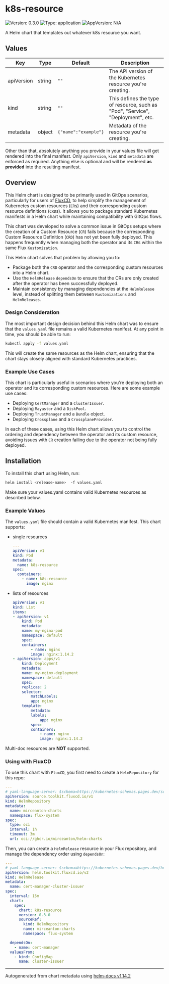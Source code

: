 # k8s-resource

![Version: 0.3.0](https://img.shields.io/badge/Version-0.3.0-informational?style=flat-square) ![Type: application](https://img.shields.io/badge/Type-application-informational?style=flat-square) ![AppVersion: N/A](https://img.shields.io/badge/AppVersion-N/A-informational?style=flat-square)

A Helm chart that templates out whatever k8s resource you want.

## Values

| Key | Type | Default | Description |
|-----|------|---------|-------------|
| apiVersion | string | `""` | The API version of the Kubernetes resource you're creating. |
| kind | string | `""` | This defines the type of resource, such as "Pod", "Service", "Deployment", etc. |
| metadata | object | `{"name":"example"}` | Metadata of the resource you're creating. |

Other than that, absolutely anything you provide in your values file will get rendered into the final manifest. Only `apiVersion`, `kind` and `metadata` are enforced as required. Anything else is optional and will be rendered **as provided** into the resulting manifest.

## Overview

This Helm chart is designed to be primarily used in GitOps scenarios, particularly for users of [FluxCD](https://fluxcd.io/), to help simplify the management of Kubernetes custom resources (`CR`s) and their corresponding custom resource definitions (`CRD`s). It allows you to package standard Kubernetes manifests in a Helm chart while maintaining compatibility with GitOps flows.

This chart was developed to solve a common issue in GitOps setups where the creation of a Custom Resource (`CR`) fails because the corresponding Custom Resource Definition (`CRD`) has not yet been fully deployed. This happens frequently when managing both the operator and its `CR`s within the same Flux `Kustomization`.

This Helm chart solves that problem by allowing you to:

- Package both the `CRD` operator and the corresponding custom resources into a Helm chart.
- Use the `HelmRelease` `dependsOn` to ensure that the CRs are only created after the operator has been successfully deployed.
- Maintain consistency by managing dependencies at the `HelmRelease` level, instead of splitting them between `Kustomizations` and `HelmReleases`.

### Design Consideration

The most important design decision behind this Helm chart was to ensure that the `values.yaml` file remains a valid Kubernetes manifest. At any point in time, you should be able to run:

```bash
kubectl apply -f values.yaml
```

This will create the same resources as the Helm chart, ensuring that the chart stays closely aligned with standard Kubernetes practices.

### Example Use Cases

This chart is particularly useful in scenarios where you're deploying both an operator and its corresponding custom resources. Here are some example use cases:

- Deploying `CertManager` and a `ClusterIssuer`.
- Deploying `Mayastor` and a `DiskPool`.
- Deploying `TrustManager` and a `Bundle` object.
- Deploying `Crossplane` and a `CrossplaneProvider`.

In each of these cases, using this Helm chart allows you to control the ordering and dependency between the operator and its custom resource, avoiding issues with `CR` creation failing due to the operator not being fully deployed.

## Installation

To install this chart using Helm, run:

```bash
helm install <release-name>  -f values.yaml
```

Make sure your values.yaml contains valid Kubernetes resources as described below.

### Example Values

The `values.yaml` file should contain a valid Kubernetes manifest. This chart supports:

- single resources

    ```yaml
    ---
    apiVersion: v1
    kind: Pod
    metadata:
      name: k8s-resource
    spec:
      containers:
        - name: k8s-resource
          image: nginx
    ```

- lists of resources

    ```yaml
    apiVersion: v1
    kind: List
    items:
    - apiVersion: v1
        kind: Pod
        metadata:
        name: my-nginx-pod
        namespace: default
        spec:
        containers:
            - name: nginx
            image: nginx:1.14.2
    - apiVersion: apps/v1
        kind: Deployment
        metadata:
        name: my-nginx-deployment
        namespace: default
        spec:
        replicas: 2
        selector:
            matchLabels:
            app: nginx
        template:
            metadata:
            labels:
                app: nginx
            spec:
            containers:
                - name: nginx
                image: nginx:1.14.2
    ```

Multi-doc resources are **NOT** supported.

### Using with FluxCD

To use this chart with `FluxCD`, you first need to create a `HelmRepository` for this repo:

```yaml
---
# yaml-language-server: $schema=https://kubernetes-schemas.pages.dev/source.toolkit.fluxcd.io/helmrepository_v1.json
apiVersion: source.toolkit.fluxcd.io/v1
kind: HelmRepository
metadata:
  name: mirceanton-charts
  namespace: flux-system
spec:
  type: oci
  interval: 1h
  timeout: 3m
  url: oci://ghcr.io/mirceanton/helm-charts

```

Then, you can create a `HelmRelease` resource in your Flux repository, and manage the dependency order using `dependsOn`:

```yaml
---
# yaml-language-server: $schema=https://kubernetes-schemas.pages.dev/helm.toolkit.fluxcd.io/helmrelease_v2.json
apiVersion: helm.toolkit.fluxcd.io/v2
kind: HelmRelease
metadata:
  name: cert-manager-cluster-issuer
spec:
  interval: 15m
  chart:
    spec:
      chart: k8s-resource
      version: 0.3.0
      sourceRef:
        kind: HelmRepository
        name: mirceanton-charts
        namespace: flux-system

  dependsOn:
    - name: cert-manager
  valuesFrom:
    - kind: ConfigMap
      name: cluster-issuer
```

----------------------------------------------
Autogenerated from chart metadata using [helm-docs v1.14.2](https://github.com/norwoodj/helm-docs/releases/v1.14.2)
